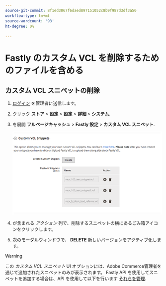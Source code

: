 ```yaml
---
source-git-commit: 8f1ed3067f6daed897151052c8b9f987d3df3a50
workflow-type: tm+mt
source-wordcount: '93'
ht-degree: 0%

---
```

# Fastly のカスタム VCL を削除するためのファイルを含める

## カスタム VCL スニペットの削除

1. [ログイン](/help/get-started/onboarding.md#access-your-admin-panel) を管理者に送信します。

1. クリック **ストア** > **設定** > **設定** > **詳細** > **システム**.

1. を展開 **フルページキャッシュ** > **Fastly 設定** > **カスタム VCL スニペット**.

   ![カスタム VCL スニペットの管理](/help/assets/cdn/fastly-manage-snippets.png)

1. が含まれる _アクション_ 列で、削除するスニペットの横にあるごみ箱アイコンをクリックします。

1. 次のモーダルウィンドウで、 **DELETE** 新しいバージョンをアクティブ化します。

>[!WARNING]
>
>この _カスタム VCL スニペット_ UI オプションには、Adobe Commerce管理者を通じて追加されたスニペットのみが表示されます。 Fastly API を使用してスニペットを追加する場合は、API を使用して以下を行います [それらを管理](/help/cloud-guide/cdn/fastly-vcl-custom-snippets.md#manage-vcl-using-the-api).
